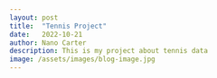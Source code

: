 ```yaml
---
layout: post
title:  "Tennis Project"
date:   2022-10-21
author: Nano Carter
description: This is my project about tennis data
image: /assets/images/blog-image.jpg
---
```

